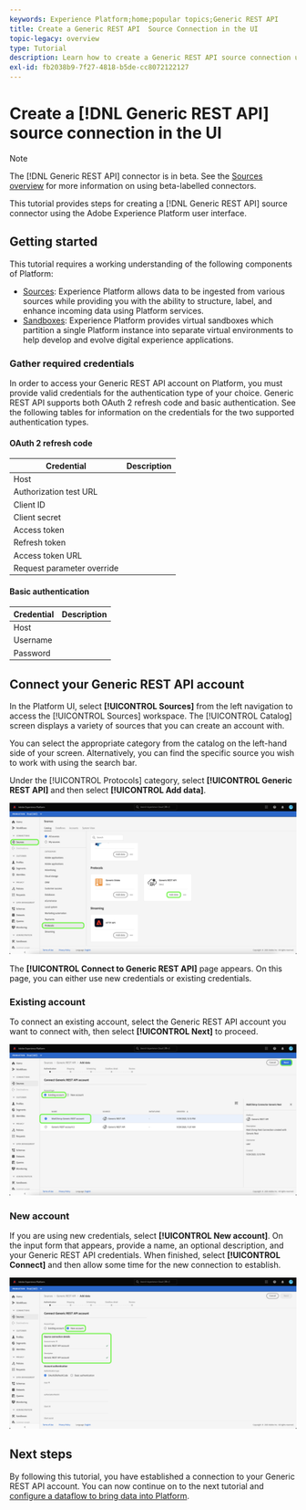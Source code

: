 ```yaml
---
keywords: Experience Platform;home;popular topics;Generic REST API
title: Create a Generic REST API  Source Connection in the UI
topic-legacy: overview
type: Tutorial
description: Learn how to create a Generic REST API source connection using the Adobe Experience Platform UI.
exl-id: fb2038b9-7f27-4818-b5de-cc8072122127
---
```

# Create a [!DNL Generic REST API] source connection in the UI

>[!NOTE]
>
> The [!DNL Generic REST API] connector is in beta. See the [Sources overview](../../../../home.md#terms-and-conditions) for more information on using beta-labelled connectors.

This tutorial provides steps for creating a [!DNL Generic REST API] source connector using the Adobe Experience Platform user interface.

## Getting started

This tutorial requires a working understanding of the following components of Platform:

* [Sources](../../../../home.md): Experience Platform allows data to be ingested from various sources while providing you with the ability to structure, label, and enhance incoming data using Platform services.
* [Sandboxes](../../../../../sandboxes/home.md): Experience Platform provides virtual sandboxes which partition a single Platform instance into separate virtual environments to help develop and evolve digital experience applications.

### Gather required credentials

In order to access your Generic REST API account on Platform, you must provide valid credentials for the authentication type of your choice. Generic REST API supports both OAuth 2 refresh code and basic authentication. See the following tables for information on the credentials for the two supported authentication types.

#### OAuth 2 refresh code

| Credential | Description |
| --- | --- |
| Host |
| Authorization test URL |
| Client ID |
| Client secret |
| Access token |
| Refresh token |
| Access token URL |
| Request parameter override |


#### Basic authentication

| Credential | Description |
| --- | --- |
| Host |
| Username |
| Password |

## Connect your  Generic REST API account

In the Platform UI, select **[!UICONTROL Sources]** from the left navigation to access the [!UICONTROL Sources] workspace. The [!UICONTROL Catalog] screen displays a variety of sources that you can create an account with.

You can select the appropriate category from the catalog on the left-hand side of your screen. Alternatively, you can find the specific source you wish to work with using the search bar.

Under the [!UICONTROL Protocols] category, select **[!UICONTROL Generic REST API]** and then select **[!UICONTROL Add data]**.

![catalog](../../../../images/tutorials/create/generic-rest/catalog.png)

The **[!UICONTROL Connect to Generic REST API]** page appears. On this page, you can either use new credentials or existing credentials.

### Existing account

To connect an existing account, select the Generic REST API account you want to connect with, then select **[!UICONTROL Next]** to proceed.

![existing](../../../../images/tutorials/create/generic-rest/existing.png)

### New account

If you are using new credentials, select **[!UICONTROL New account]**. On the input form that appears, provide a name, an optional description, and your Generic REST API credentials. When finished, select **[!UICONTROL Connect]** and then allow some time for the new connection to establish.

![](../../../../images/tutorials/create/generic-rest/new.png)

## Next steps

By following this tutorial, you have established a connection to your Generic REST API account. You can now continue on to the next tutorial and [configure a dataflow to bring data into Platform](../../dataflow/databases.md).
